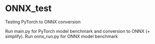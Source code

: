 # ONNX_test
Testing PyTorch to ONNX conversion

Run main.py for PyTorch model benchmark and conversion to ONNX (+ simplify).
Run onnx_run.py for ONNX model benchmark
